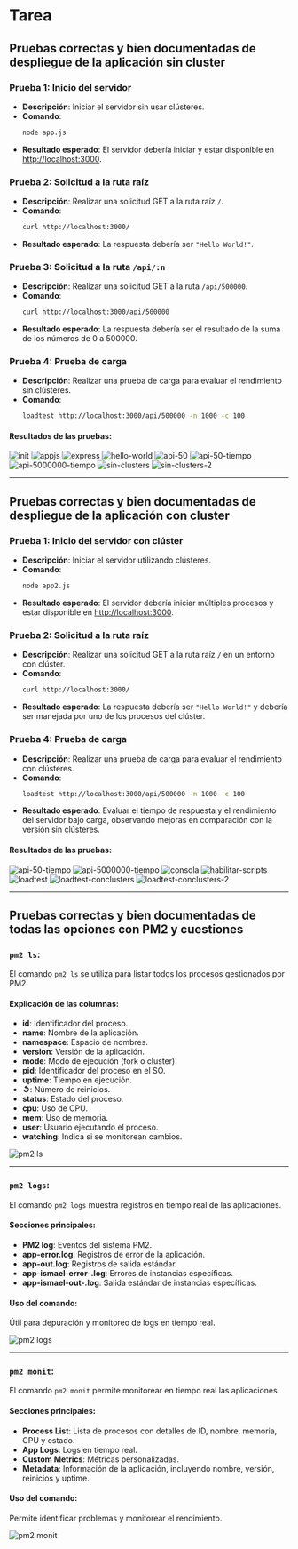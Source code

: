 # Tarea

## Pruebas correctas y bien documentadas de despliegue de la aplicación sin cluster

### Prueba 1: Inicio del servidor

- **Descripción**: Iniciar el servidor sin usar clústeres.
- **Comando**:
  ```sh
  node app.js
  ```
- **Resultado esperado**: El servidor debería iniciar y estar disponible en [http://localhost:3000](http://localhost:3000).

### Prueba 2: Solicitud a la ruta raíz

- **Descripción**: Realizar una solicitud GET a la ruta raíz `/`.
- **Comando**:
  ```sh
  curl http://localhost:3000/
  ```
- **Resultado esperado**: La respuesta debería ser `"Hello World!"`.

### Prueba 3: Solicitud a la ruta `/api/:n`

- **Descripción**: Realizar una solicitud GET a la ruta `/api/500000`.
- **Comando**:
  ```sh
  curl http://localhost:3000/api/500000
  ```
- **Resultado esperado**: La respuesta debería ser el resultado de la suma de los números de 0 a 500000.

### Prueba 4: Prueba de carga

- **Descripción**: Realizar una prueba de carga para evaluar el rendimiento sin clústeres.
- **Comando**:
  ```sh
  loadtest http://localhost:3000/api/500000 -n 1000 -c 100
  ```

#### Resultados de las pruebas:
![init](capturas/npminit.png)
![appjs](capturas/appjs.png)
![express](capturas/express.png)
![hello-world](capturas/hello-world.png)
![api-50](capturas/api-50.png)
![api-50-tiempo](capturas/api-50-tiempo.png)
![api-5000000-tiempo](capturas/api-5000000-tiempo.png)
![sin-clusters](capturas/loadtest-sinclusters.png)
![sin-clusters-2](capturas/loadtest-sinclusters-2.png)

---

## Pruebas correctas y bien documentadas de despliegue de la aplicación con cluster

### Prueba 1: Inicio del servidor con clúster

- **Descripción**: Iniciar el servidor utilizando clústeres.
- **Comando**:
  ```sh
  node app2.js
  ```
- **Resultado esperado**: El servidor debería iniciar múltiples procesos y estar disponible en [http://localhost:3000](http://localhost:3000).

### Prueba 2: Solicitud a la ruta raíz

- **Descripción**: Realizar una solicitud GET a la ruta raíz `/` en un entorno con clúster.
- **Comando**:
  ```sh
  curl http://localhost:3000/
  ```
- **Resultado esperado**: La respuesta debería ser `"Hello World!"` y debería ser manejada por uno de los procesos del clúster.

### Prueba 4: Prueba de carga

- **Descripción**: Realizar una prueba de carga para evaluar el rendimiento con clústeres.
- **Comando**:
  ```sh
  loadtest http://localhost:3000/api/500000 -n 1000 -c 100
  ```
- **Resultado esperado**: Evaluar el tiempo de respuesta y el rendimiento del servidor bajo carga, observando mejoras en comparación con la versión sin clústeres.

#### Resultados de las pruebas:
![api-50-tiempo](capturas/con-cluster/api-50-tiempo.png)
![api-5000000-tiempo](capturas/con-cluster/api-500000-tiempo.png)
![consola](capturas/con-cluster/consola1.png)
![habilitar-scripts](capturas/con-cluster/habilitar-scripts-sistema.png)
![loadtest](capturas/con-cluster/loadtest.png)
![loadtest-conclusters](capturas/con-cluster/loadtest-conclusters.png)
![loadtest-conclusters-2](capturas/con-cluster/loadtest-conclusters-2.png)

---

## Pruebas correctas y bien documentadas de todas las opciones con PM2 y cuestiones

### `pm2 ls`:

El comando `pm2 ls` se utiliza para listar todos los procesos gestionados por PM2. 

#### Explicación de las columnas:

- **id**: Identificador del proceso.
- **name**: Nombre de la aplicación.
- **namespace**: Espacio de nombres.
- **version**: Versión de la aplicación.
- **mode**: Modo de ejecución (fork o cluster).
- **pid**: Identificador del proceso en el SO.
- **uptime**: Tiempo en ejecución.
- **↺**: Número de reinicios.
- **status**: Estado del proceso.
- **cpu**: Uso de CPU.
- **mem**: Uso de memoria.
- **user**: Usuario ejecutando el proceso.
- **watching**: Indica si se monitorean cambios.

![pm2 ls](capturas/pm2/pm2-ls.png)

---

### `pm2 logs`:

El comando `pm2 logs` muestra registros en tiempo real de las aplicaciones.

#### Secciones principales:

- **PM2 log**: Eventos del sistema PM2.
- **app-error.log**: Registros de error de la aplicación.
- **app-out.log**: Registros de salida estándar.
- **app-ismael-error-<id>.log**: Errores de instancias específicas.
- **app-ismael-out-<id>.log**: Salida estándar de instancias específicas.

#### Uso del comando:

Útil para depuración y monitoreo de logs en tiempo real.

![pm2 logs](capturas/pm2/pm2-logs.png)

---

### `pm2 monit`:

El comando `pm2 monit` permite monitorear en tiempo real las aplicaciones.

#### Secciones principales:

- **Process List**: Lista de procesos con detalles de ID, nombre, memoria, CPU y estado.
- **App Logs**: Logs en tiempo real.
- **Custom Metrics**: Métricas personalizadas.
- **Metadata**: Información de la aplicación, incluyendo nombre, versión, reinicios y uptime.

#### Uso del comando:

Permite identificar problemas y monitorear el rendimiento.

![pm2 monit](capturas/pm2/pm2-monit.png)